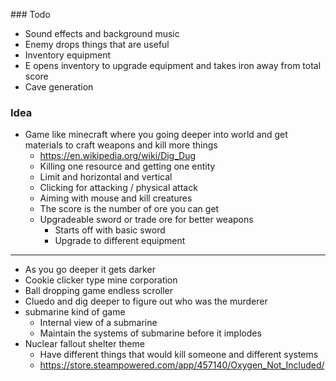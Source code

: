 ### Todo

* Sound effects and background music
* Enemy drops things that are useful
* Inventory equipment
* E opens inventory to upgrade equipment and takes iron away from total score
* Cave generation

### Idea

* Game like minecraft where you going deeper into world and get materials to craft weapons and kill more things
    * https://en.wikipedia.org/wiki/Dig_Dug
    * Killing one resource and getting one entity
    * Limit and horizontal and vertical 
    * Clicking for attacking / physical attack
    * Aiming with mouse and kill creatures
    * The score is the number of ore you can get
    * Upgradeable sword or trade ore for better weapons
        * Starts off with basic sword
        * Upgrade to different equipment

-------------

* As you go deeper it gets darker
* Cookie clicker type mine corporation
* Ball dropping game endless scroller
* Cluedo and dig deeper to figure out who was the murderer
* submarine kind of game
    * Internal view of a submarine
    * Maintain the systems of submarine before it implodes
* Nuclear fallout shelter theme
    * Have different things that would kill someone and different systems
    * https://store.steampowered.com/app/457140/Oxygen_Not_Included/




